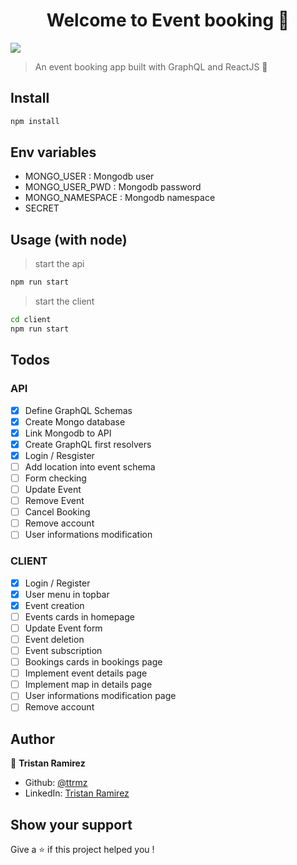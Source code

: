 <h1 align="center">Welcome to Event booking 👋</h1>
<p>
  <img src="https://img.shields.io/badge/version-1.0.0-blue.svg?cacheSeconds=2592000" />
</p>

> An event booking app built with GraphQL and ReactJS 🎉

## Install

```sh
npm install
```

## Env variables

- MONGO_USER : Mongodb user
- MONGO_USER_PWD : Mongodb password
- MONGO_NAMESPACE : Mongodb namespace
- SECRET

## Usage (with node)

> start the api

```sh
npm run start
```

> start the client

```sh
cd client
npm run start
```

## Todos

### API

- [x] Define GraphQL Schemas
- [x] Create Mongo database
- [x] Link Mongodb to API
- [x] Create GraphQL first resolvers
- [x] Login / Resgister
- [ ] Add location into event schema
- [ ] Form checking
- [ ] Update Event
- [ ] Remove Event
- [ ] Cancel Booking
- [ ] Remove account
- [ ] User informations modification

### CLIENT

- [x] Login / Register
- [x] User menu in topbar
- [x] Event creation
- [ ] Events cards in homepage
- [ ] Update Event form
- [ ] Event deletion
- [ ] Event subscription
- [ ] Bookings cards in bookings page
- [ ] Implement event details page
- [ ] Implement map in details page
- [ ] User informations modification page
- [ ] Remove account

## Author

👤 **Tristan Ramirez**

- Github: [@ttrmz](https://github.com/ttrmz)
- LinkedIn: [Tristan Ramirez](https://www.linkedin.com/in/tristan-ramirez-06347a132/)

## Show your support

Give a ⭐️ if this project helped you !
